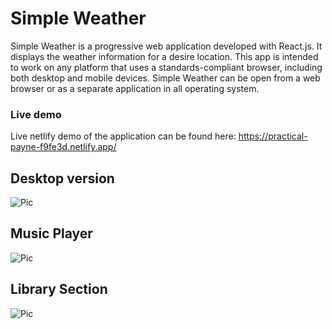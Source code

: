 # Simple Weather

Simple Weather is a progressive web application developed with React.js. It displays the weather information for a desire location. This app is intended to work on any platform that uses a standards-compliant browser, including both desktop and mobile devices. Simple Weather can be open from a web browser or as a separate application in all operating system.

### Live demo

Live netlify demo of the application can be found here:
https://practical-payne-f9fe3d.netlify.app/

## Desktop version

![Pic](https://raw.githubusercontent.com/healmasud/simple-weather/master/github-overview/desktop.png)

## Music Player

![Pic](https://raw.githubusercontent.com/healmasud/simple-weather/master/github-overview/web-search.png)

## Library Section

![Pic](https://raw.githubusercontent.com/healmasud/simple-weather/master/github-overview/web-landing.png)
